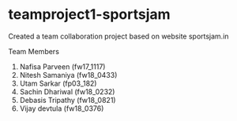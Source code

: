 # teamproject1-sportsjam
Created a team collaboration project based on website sportsjam.in

Team Members
1) Nafisa Parveen (fw17_1117)
2) Nitesh Samaniya (fw18_0433)
3) Utam Sarkar (fp03_182)
4) Sachin Dhariwal (fw18_0232)
5) Debasis Tripathy (fw18_0821)
6) Vijay devtula (fw18_0376)